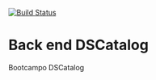 [![Build Status](https://travis-ci.org/rafaelporreca/dscataloog.svg?branch=main)](https://travis-ci.org/rafaelporreca/dscataloog)

# Back end DSCatalog

Bootcampo DSCatalog
